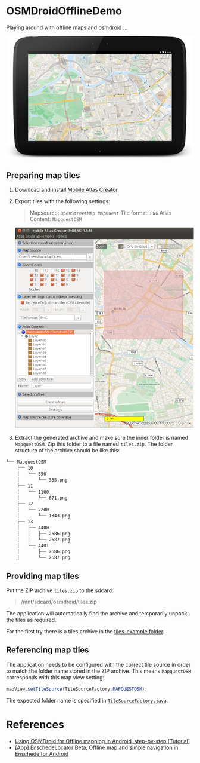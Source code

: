 # OSMDroidOfflineDemo

Playing around with offline maps and [osmdroid][osmdroid] ...


![Screenshot of the application](gfx/app-screenshot-tablet.png "Screenshot of the application")


## Preparing map tiles

1. Download and install [Mobile Atlas Creator][mobac].
2. Export tiles with the following settings:

    > Mapsource: `OpenStreetMap MapQuest`
    > Tile format: `PNG`
    > Atlas Content: `MapquestOSM`

    ![Mobile Atlas Creator](gfx/MobileAtlasCreator.png "Mobile Atlas Creator")

3. Extract the generated archive and make sure the inner folder is named `MapquestOSM`. Zip this folder to a file named `tiles.zip`. The folder structure of the archive should be like this:

  ```
  └── MapquestOSM
      ├── 10
      │   └── 550
      │       └── 335.png
      ├── 11
      │   └── 1100
      │       └── 671.png
      ├── 12
      │   └── 2200
      │       └── 1343.png
      ├── 13
      │   ├── 4400
      │   │   ├── 2686.png
      │   │   └── 2687.png
      │   └── 4401
      │       ├── 2686.png
      │       └── 2687.png
  ```


## Providing map tiles

Put the ZIP archive `tiles.zip` to the sdcard:

> /mnt/sdcard/osmdroid/tiles.zip

The application will automatically find the archive and temporarily unpack the tiles as required.

For the first try there is a tiles archive in the [tiles-example folder](/tiles-example/).

## Referencing map tiles

The application needs to be configured with the correct tile source in order to match the folder name stored in the ZIP archive. This means `MapquestOSM` corresponds with this map view setting:

```java
mapView.setTileSource(TileSourceFactory.MAPQUESTOSM);
```

The expected folder name is specified in [`TileSourceFactory.java`][TileSourceFactory].


# References

* [Using OSMDroid for Offline mapping in Android, step-by-step [Tutorial]][hackseth-using-osmdroid]
* [[App] EnschedeLocator Beta, Offline map and simple navigation in Enschede for Android][enschede-locator]

[osmdroid]: https://github.com/osmdroid/osmdroid
[mobac]: http://mobac.sourceforge.net
[TileSourceFactory]: https://github.com/osmdroid/osmdroid/blob/osmdroid-parent-4.1/osmdroid-android/src/main/java/org/osmdroid/tileprovider/tilesource/TileSourceFactory.java#L104
[hackseth-using-osmdroid]: http://www.haakseth.com/?p=30
[enschede-locator]: http://www.haakseth.com/?p=64
